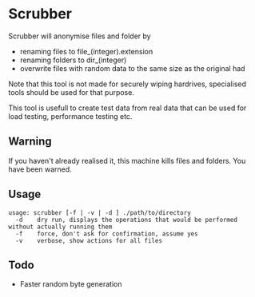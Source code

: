 # Scrubber

Scrubber will anonymise files and folder by

- renaming files to file_(integer).extension
- renaming folders to dir_(integer)
- overwrite files with random data to the same size as the original had

Note that this tool is not made for securely wiping hardrives, specialised 
tools should be used for that purpose.

This tool is usefull to create test data from real data that can be used for
load testing, performance testing etc.

## Warning ##

If you haven't already realised it, this machine kills files and folders. 
You have been warned.

## Usage

```
usage: scrubber [-f | -v | -d ] ./path/to/directory
  -d	dry run, displays the operations that would be performed without actually running them
  -f	force, don't ask for confirmation, assume yes
  -v	verbose, show actions for all files
```

## Todo

- Faster random byte generation

